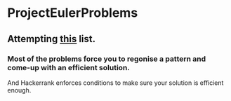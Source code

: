# ProjectEulerProblems

## Attempting [this](https://www.hackerrank.com/contests/projecteuler/challenges) list.

### Most of the problems force you to regonise a pattern and come-up with an efficient solution. 

And Hackerrank enforces conditions to make sure your solution is efficient enough.


